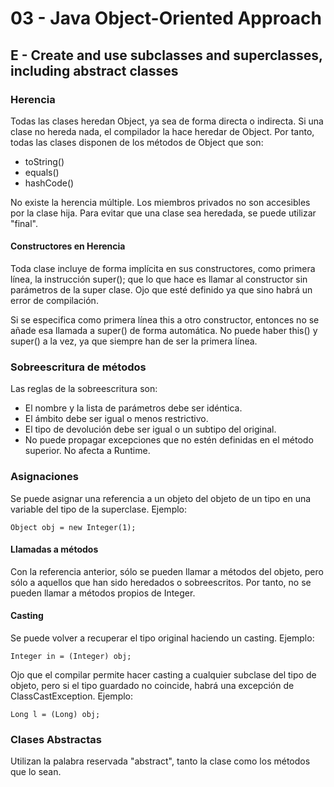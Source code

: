 # 03 - Java Object-Oriented Approach
## E - Create and use subclasses and superclasses, including abstract classes

### Herencia
Todas las clases heredan Object, ya sea de forma directa o indirecta. Si una clase no hereda nada, el compilador la hace heredar de Object.
Por tanto, todas las clases disponen de los métodos de Object que son:
* toString()
* equals()
* hashCode()

No existe la herencia múltiple. Los miembros privados no son accesibles por la clase hija. Para evitar que una clase sea heredada,
se puede utilizar "final".

#### Constructores en Herencia
Toda clase incluye de forma implícita en sus constructores, como primera línea, la instrucción super(); que lo que hace es llamar
al constructor sin parámetros de la super clase. Ojo que esté definido ya que sino habrá un error de compilación.

Si se especifica como primera línea this a otro constructor, entonces no se añade esa llamada a super() de forma automática.
No puede haber this() y super() a la vez, ya que siempre han de ser la primera línea.

### Sobreescritura de métodos
Las reglas de la sobreescritura son:
* El nombre y la lista de parámetros debe ser idéntica.
* El ámbito debe ser igual o menos restrictivo.
* El tipo de devolución debe ser igual o un subtipo del original.
* No puede propagar excepciones que no estén definidas en el método superior. No afecta a Runtime.

### Asignaciones
Se puede asignar una referencia a un objeto del objeto de un tipo en una variable del tipo de la superclase. Ejemplo:
```
Object obj = new Integer(1);
```
#### Llamadas a métodos
Con la referencia anterior, sólo se pueden llamar a métodos del objeto, pero sólo a aquellos  que han sido heredados o sobreescritos.
Por tanto, no se pueden llamar a métodos propios de Integer.

#### Casting
Se puede volver a recuperar el tipo original haciendo un casting. Ejemplo:
```
Integer in = (Integer) obj;
```
Ojo que el compilar permite hacer casting a cualquier subclase del tipo de objeto, pero si el tipo guardado no coincide, 
habrá una excepción de ClassCastException. Ejemplo:
```
Long l = (Long) obj;
```

### Clases Abstractas
Utilizan la palabra reservada "abstract", tanto la clase como los métodos que lo sean. 

